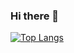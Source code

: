 ### Hi there 👋

[![Top Langs](https://github-readme-stats.vercel.app/api/top-langs/?username=koideshogo
)](https://github.com/anuraghazra/github-readme-stats)


<!--
**koideshogo/koideshogo** is a ✨ _special_ ✨ repository because its `README.md` (this file) appears on your GitHub profile.

Here are some ideas to get you started:

- 🔭 I’m currently working on ...
- 🌱 I’m currently learning ...
- 👯 I’m looking to collaborate on ...
- 🤔 I’m looking for help with ...
- 💬 Ask me about ...
- 📫 How to reach me: ...
- 😄 Pronouns: ...
- ⚡ Fun fact: ...
-->
